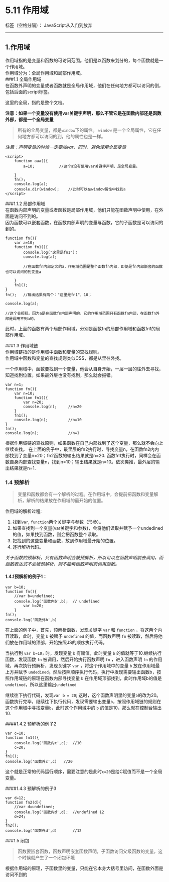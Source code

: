 # 5.11  作用域

标签（空格分隔）： JavaScript从入门到放弃

---

## 1.作用域  
作用域指的是变量和函数的可访问范围。他们是以函数来划分的，每个函数就是一个作用域。  
作用域分为：全局作用域和局部作用域。  
###1.1 全局作用域  
在函数外声明的变量或者函数就是全局作用域，他们在任何地方都可以访问的倒，包括后面的script标签。  

这里的全局，指的是整个文档。  

**注意：如果一个变量没有使用var关键字声明，那么不管它是在函数内部还是函数外部，都是一个全局变量**  

>所有的全局变量，都是`window`下的属性。 `window` 是一个全局属性，它在任何地方都可以访问的到，他的属性也是一样。  
  
  *注意：声明变量的时候一定要加var，同时，避免使用全局变量*  
  

    <script>
        function aaa(){
            a=10;           //这个a没有使用var关键字声明，是全局变量。  
            
        }
        fn();
        console.log(a);
        console.dir(window);    //此时可以在window属性中找到a
    </script>

###1.1.2 局部作用域  
在函数内部声明的变量或者函数是局部作用域，他们只能在函数声明中使用，在外面是访问不到的。  
因为函数可以嵌套函数，在函数内部声明的变量与函数，它的子函数是可以访问的到的。  

    function fn(){
        var a=10;
        function fn1(){
            console.log("这里是fn1")；
            console.log(a);  
            
            //在函数fn内部定义的a，作用域范围是整个函数fn内部，即使是fn内部嵌套的函数也可以访问的到变量a
            
        }
        fn1();
    }
    fn();   //输出结果有两个："这里是fn1"，10； 
    
    console.log(a);  
    
    //这个会报错。因为a是在函数fn内部声明的，它的作用域范围只有函数fn内部，在函数fn外部是调用不到a的。
    
此时，上面的函数有两个局部作用域，分别是函数fn的局部作用域和函数fn1的局部作用域。  


###1.3 作用域链  
作用域链指的是作用域中函数和变量的查找规则。  
作用域中函数和变量的查找规则类似CSS，都是从里往外找。  

一个作用域中，函数要找到一个变量，他会从自身开始，一层一层的往外去寻找，知道找到位置。如果最外层也没有找到，那么就会报错。  

    var n=1;
    function fn(){
        var n=10;
        function fn1(){
            var n=20;
            console.log(n);     //n=20
        }
        fn1();
        console.log(n);         //n=10
    }
    fn();
    console.log(n);             //n=1
    
根据作用域链的查找原则，如果函数在自己内部找到了这个变量，那么就不会向上继续查找。 在上面的例子中，最里层的fn2执行时，寻找变量n，在函数fn2内内部找到了变量n=20；fn2函数的输出结果就是n=20. 函数fn1执行时，同样会在函数自身内部查找变量n，找到n=10；输出结果就是n=10。依次类推，最外层的输出结果就是n=1.

### 1.4 预解析  
>变量和函数都会有一个解析的过程。在作用域中，会提前把函数和变量解析，解析的结果放在作用域的最开始的位置。    

作用域的解析过程:

 1. 找到`var`, `function`两个关键字与参数（形参）。 
 2. 如果查找到一个变量(var关键字和参数)，会将他们读取并赋予一个undedined的值，如果找到函数，则会把函数整个读取。  
 3. 把找到的这些变量和函数，放到作用域最开始的位置。
 4. 逐行解析代码。
 
*关于函数的预解析，只有函数声明会被预解析，所以可以在函数声明前去调用，而函数表达式不会被预解析，则不能再函数声明前调用函数。* 

#### 1.4.1预解析的例子1：

    var b=10;
	function fn(){
		//var b=undefined;
		console.log('函数内b',b);	// undefined
		    var b=20;
		}
	fn();
	console.log('函数外b',b)	

在上面的例子中，首先，预解析函数，发现关键字 `var` 和 `function` ，将这两个内容读取，此时，变量 `b` 被赋予 `undefined` 的值，而函数声明 `fn` 被读取，然后将他们放在作用域的顶部，开始按照JS的顺序执行代码。

当执行到 `var b=10;` 时，发现变量 `b` 有赋值，此时变量 `b` 的值就等于10.继续执行函数，发现函数 `fn` 被调用，然后开始执行函数声明 `fn` ，进入函数声明 `fn` 的作用域，再次执行预解析，发现关键字 `var` ，将这个作用域中的变量 `b` 放在作用域最上方并赋予 `undedined`。然后按照顺序执行代码，执行中发现需要输出函数b，按照作用域链的原理在函数内部寻找变量 `b` 在作用域顶部找到，此时作用域b的值是`undefined`，所以这里输出`undefined`  

继续往下执行代码，发现`var b = 20`; 这时，这个函数声明里的变量`b`的改为20。  函数执行完毕，继续往下执行代码，发现需要输出变量`b`，按照作用域链的规则在这个作用域中寻找变量`b`，此时这个作用域中的 `b` 的值是10，那么就在控制台输出10.  

####1.4.2 预解析的例子2

    var c=10;
	function fn1(){
		console.log('函数内c',c);	//10
		c=20;
	}
	fn1();
	console.log('函数外c',c)	//20
	
这个就是正常的代码运行顺序，需要注意的是此时`c=20`是给C赋值而不是一个全局变量。  

####1.4.3 预解析的例子3
	

    var d=12;
	function fn2(d){
		//var d=undefined;
		console.log('函数内d',d);	//undefined 12
		d=24;
	}
	fn2();
	console.log('函数外d',d)		//12






###1.5 闭包  
>函数要嵌套函数，函数声明嵌套函数声明，子函数访问父级函数的变量，这个时候就产生了一个闭包环境  

根据作用域的原理，子函数里的变量，只能在它本身大括号里访问，在函数外面是访问不到的
